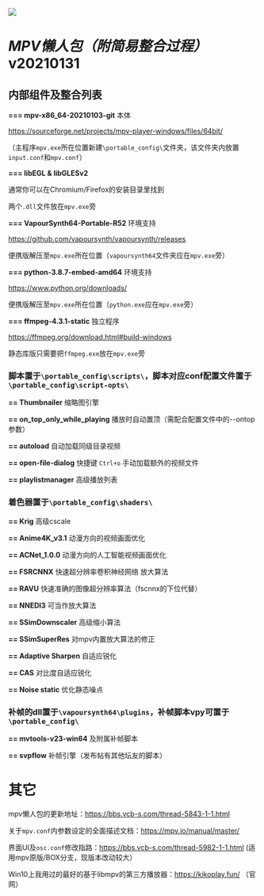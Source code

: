 ![](https://github.com/hooke007/MPV_lazy/blob/master/%E7%95%8C%E9%9D%A2%E5%AF%B9%E6%AF%94.jpg)

# _MPV懒人包（附简易整合过程）_ v20210131

## **内部组件及整合列表**
  **=== mpv-x86_64-20210103-git** 本体

https://sourceforge.net/projects/mpv-player-windows/files/64bit/

（主程序`mpv.exe`所在位置新建`\portable_config\`文件夹，该文件夹内放置`input.conf`和`mpv.conf`）

  **=== libEGL & libGLESv2** 
  
通常你可以在Chromium/Firefox的安装目录里找到

两个`.dll`文件放在`mpv.exe`旁

  **=== VapourSynth64-Portable-R52** 环境支持

https://github.com/vapoursynth/vapoursynth/releases

便携版解压至`mpv.exe`所在位置（`vapoursynth64`文件夹应在`mpv.exe`旁）

  **=== python-3.8.7-embed-amd64** 环境支持

https://www.python.org/downloads/

便携版解压至`mpv.exe`所在位置（`python.exe`应在`mpv.exe`旁）

  **=== ffmpeg-4.3.1-static** 独立程序

https://ffmpeg.org/download.html#build-windows

静态库版只需要把`ffmpeg.exe`放在`mpv.exe`旁

### 脚本置于`\portable_config\scripts\`，脚本对应conf配置文件置于`\portable_config\script-opts\`

  **== Thumbnailer** 缩略图引擎

  **== on_top_only_while_playing** 播放时自动置顶（需配合配置文件中的--ontop参数）

  **== autoload** 自动加载同级目录视频

  **== open-file-dialog** 快捷键 `Ctrl+o` 手动加载额外的视频文件

  **== playlistmanager** 高级播放列表

### 着色器置于`\portable_config\shaders\`

  **== Krig** 高级cscale

  **== Anime4K_v3.1** 动漫方向的视频画面优化

  **== ACNet_1.0.0** 动漫方向的人工智能视频画面优化

  **== FSRCNNX** 快速超分辨率卷积神经网络 放大算法

  **== RAVU** 快速准确的图像超分辨率算法（fscnnx的下位代替）
  
  **== NNEDI3** 可当作放大算法

  **== SSimDownscaler** 高级缩小算法

  **== SSimSuperRes** 对mpv内置放大算法的修正

  **== Adaptive Sharpen** 自适应锐化
  
  **== CAS** 对比度自适应锐化
  
  **== Noise static** 优化静态噪点

### 补帧的dll置于`\vapoursynth64\plugins`，补帧脚本vpy可置于`\portable_config\`

  **== mvtools-v23-win64** 及附属补帧脚本

  **== svpflow** 补帧引擎（发布帖有其他坛友的脚本）

# 其它
mpv懒人包的更新地址：https://bbs.vcb-s.com/thread-5843-1-1.html

关于`mpv.conf`内参数设定的全面描述文档：https://mpv.io/manual/master/

界面UI及`osc.conf`修改指路：https://bbs.vcb-s.com/thread-5982-1-1.html (适用mpv原版/BOX分支，现版本改动较大）

Win10上我用过的最好的基于libmpv的第三方播放器：https://kikoplay.fun/ （官网）
